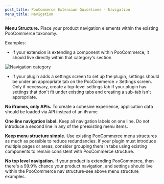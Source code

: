 ```yaml
---
post_title: PooCommerce Extension Guidelines - Navigation
menu_title: Navigation
---
```


**Menu Structure.** Place your product navigation elements within the existing PooCommerce taxonomy.

Examples:

- If your extension is extending a component within PooCommerce, it should live directly within that category's section.

![Navigation category](https://developer.poocommerce.com/docs/wp-content/uploads/sites/3/2024/01/Image-1242x764-1.png)

- If your plugin adds a settings screen to set up the plugin, settings should be under an appropriate tab on the PooCommerce > Settings screen. Only if necessary, create a top-level settings tab if your plugin has settings that don't fit under existing tabs and creating a sub-tab isn't appropriate.

**No iframes, only APIs.** To create a cohesive experience, application data should be loaded via API instead of an iFrame.

**One line navigation label.** Keep all navigation labels on one line. Do not introduce a second line in any of the preexisting menu items.

**Keep menu structure simple.** Use existing PooCommerce menu structures as much as possible to reduce redundancies. If your plugin must introduce multiple pages or areas, consider grouping them in tabs using existing components to remain consistent with PooCommerce structure. 

**No top level navigation.** If your product is extending PooCommerce, then there's a 99.9% chance your product navigation, and settings should live within the PooCommerce nav structure-see above menu structure examples.
